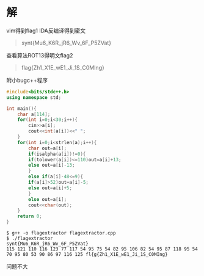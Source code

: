 # 解
vim得到flag1
IDA反编译得到密文

>synt{Mu6_K6R_jR6_Wv_6F_P5ZVat}

查看算法ROT13得明文flag2

>flag{Zh1_X1E_wE1_Ji_1S_C0MIng}

附小bugc++程序

```C++
#include<bits/stdc++.h>
using namespace std;

int main(){
	char a[114];
	for(int i=0;i<30;i++){
		cin>>a[i];
		cout<<int(a[i])<<" ";
	}
	for(int i=0;i<strlen(a);i++){
		char out=a[i];
		if(isalpha(a[i])!=0){
		if(tolower(a[i])<=110)out=a[i]+13;
		else out=a[i]-13;
		}
		else if(a[i]-48<=9){
		if(a[i]>52)out=a[i]-5;
		else out=a[i]+5;
		}
		else out=a[i];
		cout<<char(out);
    }
	return 0;
}
```

```console
$ g++ -o flagextractor flagextractor.cpp
$ ./flagextractor
synt{Mu6_K6R_jR6_Wv_6F_P5ZVat}
115 121 110 116 123 77 117 54 95 75 54 82 95 106 82 54 95 87 118 95 54 70 95 80 53 90 86 97 116 125 fl{g{Zh1_X1E_wE1_Ji_1S_C0MIng}
```

问题不大